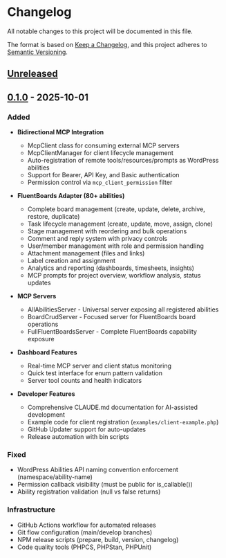 # Changelog

All notable changes to this project will be documented in this file.

The format is based on [Keep a Changelog](https://keepachangelog.com/en/1.0.0/),
and this project adheres to [Semantic Versioning](https://semver.org/spec/v2.0.0.html).

## [Unreleased]

## [0.1.0] - 2025-10-01

### Added
- **Bidirectional MCP Integration**
  - McpClient class for consuming external MCP servers
  - McpClientManager for client lifecycle management
  - Auto-registration of remote tools/resources/prompts as WordPress abilities
  - Support for Bearer, API Key, and Basic authentication
  - Permission control via `mcp_client_permission` filter

- **FluentBoards Adapter (80+ abilities)**
  - Complete board management (create, update, delete, archive, restore, duplicate)
  - Task lifecycle management (create, update, move, assign, clone)
  - Stage management with reordering and bulk operations
  - Comment and reply system with privacy controls
  - User/member management with role and permission handling
  - Attachment management (files and links)
  - Label creation and assignment
  - Analytics and reporting (dashboards, timesheets, insights)
  - MCP prompts for project overview, workflow analysis, status updates

- **MCP Servers**
  - AllAbilitiesServer - Universal server exposing all registered abilities
  - BoardCrudServer - Focused server for FluentBoards board operations
  - FullFluentBoardsServer - Complete FluentBoards capability exposure

- **Dashboard Features**
  - Real-time MCP server and client status monitoring
  - Quick test interface for enum pattern validation
  - Server tool counts and health indicators

- **Developer Features**
  - Comprehensive CLAUDE.md documentation for AI-assisted development
  - Example code for client registration (`examples/client-example.php`)
  - GitHub Updater support for auto-updates
  - Release automation with bin scripts

### Fixed
- WordPress Abilities API naming convention enforcement (namespace/ability-name)
- Permission callback visibility (must be public for is_callable())
- Ability registration validation (null vs false returns)

### Infrastructure
- GitHub Actions workflow for automated releases
- Git flow configuration (main/develop branches)
- NPM release scripts (prepare, build, version, changelog)
- Code quality tools (PHPCS, PHPStan, PHPUnit)

[Unreleased]: https://github.com/code-atlantic/mcp-adapters/compare/v0.1.0...HEAD
[0.1.0]: https://github.com/code-atlantic/mcp-adapters/releases/tag/v0.1.0
